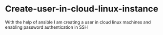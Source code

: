 # Create-user-in-cloud-linux-instance
With the help of ansible I am creating a user in cloud linux machines and enabling password authentication in SSH
